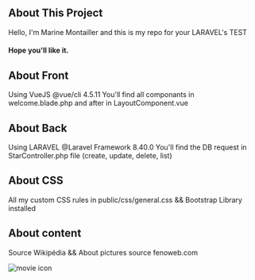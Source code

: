 
## About This Project
Hello, I'm Marine Montailler and this is my repo for your LARAVEL's TEST
#### Hope you'll like it.


## About Front
Using VueJS 
@vue/cli 4.5.11
You'll find all componants in welcome.blade.php and after in LayoutComponent.vue

## About Back
Using LARAVEL
@Laravel Framework 8.40.0
You'll find the DB request in StarController.php file (create, update, delete, list)

## About CSS
All my custom CSS rules in public/css/general.css
&& Bootstrap Library installed 

## About content
Source Wikipédia 
&& About pictures source fenoweb.com

<img src="images/clap.png"
     alt="movie icon" />




